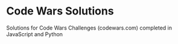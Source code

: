# Code Wars Solutions
Solutions for Code Wars Challenges (codewars.com) completed in JavaScript and Python
